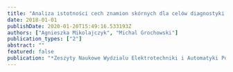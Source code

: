 ```yaml
---
title: "Analiza istotności cech znamion skórnych dla celów diagnostyki czerniaka zlośliwego"
date: 2018-01-01
publishDate: 2020-01-20T15:49:16.533193Z
authors: ["Agnieszka Mikolajczyk", "Michal Grochowski"]
publication_types: ["2"]
abstract: ""
featured: false
publication: "*Zeszyty Naukowe Wydzialu Elektrotechniki i Automatyki Politechniki Gdańskiej*"
---
```


